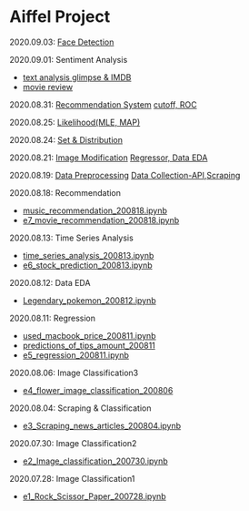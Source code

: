 # Aiffel Project
2020.09.03: [Face Detection](https://github.com/yooonjiwon/Aiffel/blob/master/exploration/e10_sticker_200903.ipynb)

2020.09.01: Sentiment Analysis
- [text analysis glimpse & IMDB](https://github.com/yooonjiwon/Aiffel/blob/master/practice/Sentimental_analysis_200901.ipynb)
- [movie review](https://github.com/yooonjiwon/Aiffel/blob/master/exploration/e9_movie_review_sentiment_200901.ipynb)

2020.08.31: 
[Recommendation System](https://github.com/yooonjiwon/Aiffel/blob/master/practice/recomm_system_200831.ipynb)
[cutoff, ROC](https://github.com/yooonjiwon/Aiffel/blob/master/practice/ROC_200831.ipynb)

2020.08.25: [Likelihood(MLE, MAP)](https://github.com/yooonjiwon/Aiffel/blob/master/practice/Likelihood_200825.ipynb)

2020.08.24: [Set & Distribution](https://github.com/yooonjiwon/Aiffel/blob/master/practice/Probability_200824.ipynb)


2020.08.21: 
[Image Modification](https://github.com/yooonjiwon/Aiffel/blob/master/practice/image_modification_200821.ipynb)
[Regressor, Data EDA](https://github.com/yooonjiwon/Aiffel/blob/master/exploration/e8_house_prediction_200820.ipynb)


2020.08.19: 
[Data Preprocessing](https://github.com/yooonjiwon/Aiffel/blob/master/practice/trade_preprocessing_200819.ipynb)
[Data Collection-API,Scraping](https://github.com/yooonjiwon/Aiffel/blob/master/practice/collecting_data_200819.ipynb)


2020.08.18: Recommendation
- [music_recommendation_200818.ipynb](https://github.com/yooonjiwon/Aiffel/blob/master/practice/music_recommendation_200818.ipynb)
- [e7_movie_recommendation_200818.ipynb](https://github.com/yooonjiwon/Aiffel/blob/master/exploration/e7_movie_recommendation_200818.ipynb)


2020.08.13: Time Series Analysis
- [time_series_analysis_200813.ipynb](https://github.com/yooonjiwon/Aiffel/blob/master/practice/time_series_analysis_200813.ipynb)
- [e6_stock_prediction_200813.ipynb](https://github.com/yooonjiwon/Aiffel/blob/master/exploration/e6_stock_prediction_200813.ipynb)


2020.08.12: Data EDA
- [Legendary_pokemon_200812.ipynb](https://github.com/yooonjiwon/Aiffel/blob/master/practice/Legendary_pokemon_200812.ipynb)


2020.08.11: Regression
- [used_macbook_price_200811.ipynb](https://github.com/yooonjiwon/Aiffel/blob/master/practice/used_macbook_price_200811.ipynb)
- [predictions_of_tips_amount_200811](https://github.com/yooonjiwon/Aiffel/blob/master/practice/predictions_of_tips_amount_200811.ipynb)
- [e5_regression_200811.ipynb](https://github.com/yooonjiwon/Aiffel/blob/master/exploration/e5_regression_200811.ipynb)


2020.08.06: Image Classification3
- [e4_flower_image_classification_200806](https://github.com/yooonjiwon/Aiffel/blob/master/exploration/e4_flower_image_classification_200806.ipynb)


2020.08.04: Scraping & Classification
- [e3_Scraping_news_articles_200804.ipynb](https://github.com/yooonjiwon/Aiffel/blob/master/exploration/e3_Scraping_news_articles_200804.ipynb) 


2020.07.30: Image Classification2
- [e2_Image_classification_200730.ipynb](https://github.com/yooonjiwon/Aiffel/blob/master/exploration/e2_Image_classification_200730.ipynb)


2020.07.28: Image Classification1
- [e1_Rock_Scissor_Paper_200728.ipynb](https://github.com/yooonjiwon/Aiffel/blob/master/exploration/e1_Rock_Scissor_Paper_200728.ipynb)







